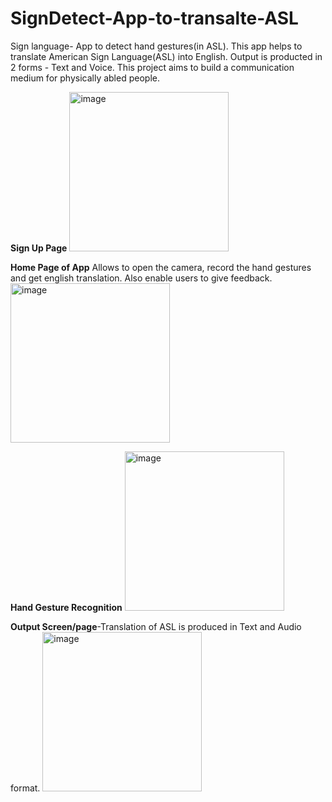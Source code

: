 # SignDetect-App-to-transalte-ASL
Sign language- App to detect hand gestures(in ASL). This app helps to translate American Sign Language(ASL) into English. Output is producted in 2 forms - Text and Voice.
This project aims to build a communication medium for physically abled people.

**Sign Up Page**
<img width="255" alt="image" src="https://github.com/jadhavvaish/SignDetect-App-to-transalte-ASL/assets/81427041/9ea2b578-0f76-4c01-98d8-ae68bf93901f">

**Home Page of App** Allows to open the camera, record the hand gestures and get english translation. Also enable users to give feedback.  
<img width="255" alt="image" src="https://github.com/jadhavvaish/SignDetect-App-to-transalte-ASL/assets/81427041/066c0530-2b57-4142-bee9-3bea4537dc6e">

**Hand Gesture Recognition**
<img width="255" alt="image" src="https://github.com/jadhavvaish/SignDetect-App-to-transalte-ASL/assets/81427041/dca91a53-6c9b-4d26-815e-6daf82b12613">

**Output Screen/page**-Translation of ASL is produced in Text and Audio format.
<img width="255" alt="image" src="https://github.com/jadhavvaish/SignDetect-App-to-transalte-ASL/assets/81427041/9ae702e8-9f4c-496c-8167-f58399475cf0">
